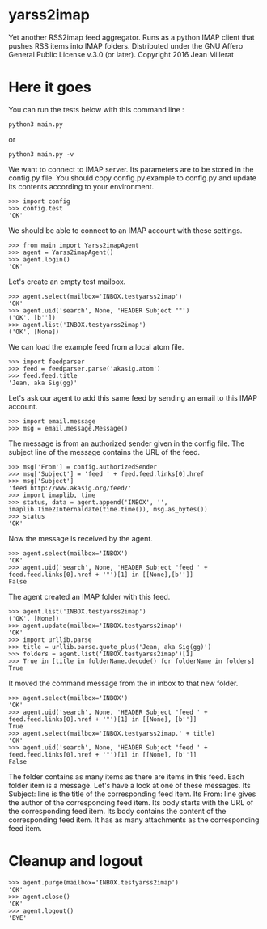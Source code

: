 # yarss2imap
Yet another RSS2imap feed aggregator. Runs as a python IMAP client that pushes RSS items into IMAP folders.
Distributed under the GNU Affero General Public License v.3.0 (or later). Copyright 2016 Jean Millerat

# Here it goes

You can run the tests below with this command line :

    python3 main.py

or

    python3 main.py -v

We want to connect to IMAP server. Its parameters are to be stored in the config.py file. You should copy config.py.example to config.py and update its contents according to your environment.

    >>> import config
    >>> config.test
    'OK'

We should be able to connect to an IMAP account with these settings.

    >>> from main import Yarss2imapAgent
    >>> agent = Yarss2imapAgent()
    >>> agent.login()
    'OK'

Let's create an empty test mailbox.

    >>> agent.select(mailbox='INBOX.testyarss2imap')
    'OK'
    >>> agent.uid('search', None, 'HEADER Subject ""')
    ('OK', [b''])
    >>> agent.list('INBOX.testyarss2imap')
    ('OK', [None])

We can load the example feed from a local atom file.

    >>> import feedparser
    >>> feed = feedparser.parse('akasig.atom')
    >>> feed.feed.title
    'Jean, aka Sig(gg)'

Let's ask our agent to add this same feed by sending an email to this IMAP account.

    >>> import email.message
    >>> msg = email.message.Message()

The message is from an authorized sender given in the config file.
The subject line of the message contains the URL of the feed.

    >>> msg['From'] = config.authorizedSender
    >>> msg['Subject'] = 'feed ' + feed.feed.links[0].href
    >>> msg['Subject']
    'feed http://www.akasig.org/feed/'
    >>> import imaplib, time
    >>> status, data = agent.append('INBOX', '', imaplib.Time2Internaldate(time.time()), msg.as_bytes())
    >>> status
    'OK'

Now the message is received by the agent.

    >>> agent.select(mailbox='INBOX')
    'OK'
    >>> agent.uid('search', None, 'HEADER Subject "feed ' + feed.feed.links[0].href + '"')[1] in [[None],[b'']]
    False

The agent created an IMAP folder with this feed.

    >>> agent.list('INBOX.testyarss2imap')
    ('OK', [None])
    >>> agent.update(mailbox='INBOX.testyarss2imap')
    'OK'
    >>> import urllib.parse
    >>> title = urllib.parse.quote_plus('Jean, aka Sig(gg)')
    >>> folders = agent.list('INBOX.testyarss2imap')[1] 
    >>> True in [title in folderName.decode() for folderName in folders]
    True

It moved the command message from the in inbox to that new folder.

    >>> agent.select(mailbox='INBOX')
    'OK'
    >>> agent.uid('search', None, 'HEADER Subject "feed ' + feed.feed.links[0].href + '"')[1] in [[None], [b'']]
    True
    >>> agent.select(mailbox='INBOX.testyarss2imap.' + title)
    'OK'
    >>> agent.uid('search', None, 'HEADER Subject "feed ' + feed.feed.links[0].href + '"')[1] in [[None], [b'']]
    False

The folder contains as many items as there are items in this feed.
Each folder item is a message.
Let's have a look at one of these messages.
Its Subject: line is the title of the corresponding feed item.
Its From: line gives the author of the corresponding feed item.
Its body starts with the URL of the corresponding feed item.
Its body contains the content of the corresponding feed item.
It has as many attachments as the corresponding feed item.

# Cleanup and logout 

    >>> agent.purge(mailbox='INBOX.testyarss2imap')
    'OK'
    >>> agent.close()
    'OK'
    >>> agent.logout()
    'BYE'

